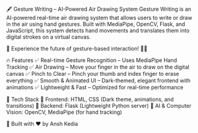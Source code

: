 🖋️ Gesture Writing – AI-Powered Air Drawing System
Gesture Writing is an AI-powered real-time air drawing system that allows users to write or draw in the air using hand gestures. Built with MediaPipe, OpenCV, Flask, and JavaScript, this system detects hand movements and translates them into digital strokes on a virtual canvas.

🚀 Experience the future of gesture-based interaction! 🎨✨

🔥 Features
✅ Real-time Gesture Recognition – Uses MediaPipe Hand Tracking
✅ Air Drawing – Move your finger in the air to draw on the digital canvas
✅ Pinch to Clear – Pinch your thumb and index finger to erase everything
✅ Smooth & Animated UI – Dark-themed, elegant frontend with animations
✅ Lightweight & Fast – Optimized for real-time performance

🚀 Tech Stack
🔹 Frontend: HTML, CSS (Dark theme, animations, and transitions)
🔹 Backend: Flask (Lightweight Python server)
🔹 AI & Computer Vision: OpenCV, MediaPipe (for hand tracking)

📌 Built with ❤️ by Ansh Kedia
